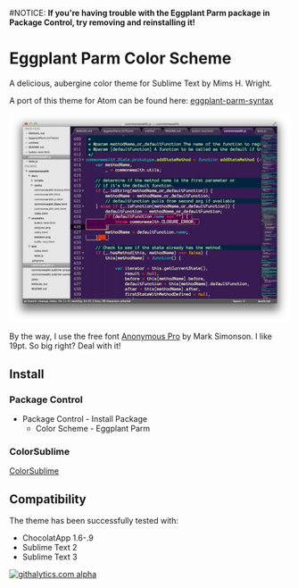 #NOTICE:
**If you're having trouble with the Eggplant Parm package in Package Control, try removing and reinstalling it!**

# Eggplant Parm Color Scheme

A delicious, aubergine color theme for Sublime Text by Mims H. Wright.

A port of this theme for Atom can be found here: [eggplant-parm-syntax](https://github.com/mimshwright/eggplant-parm-syntax)

![Screenshot](./screenshot.png)

By the way, I use the free font [Anonymous Pro](http://www.marksimonson.com/fonts/view/anonymous-pro) by Mark Simonson. I like 19pt. So big right? Deal with it!

## Install

### Package Control

- Package Control - Install Package
	- Color Scheme - Eggplant Parm

### ColorSublime

[ColorSublime](http://colorsublime.com/?q=eggplant+parm)

## Compatibility

The theme has been successfully tested with:

* ChocolatApp 1.6-.9
* Sublime Text 2
* Sublime Text 3

<!-- GA Tracker -->
[![githalytics.com alpha](https://cruel-carlota.pagodabox.com/7233c82c279bb93ddfcb6f3af7a2360f "githalytics.com")](http://githalytics.com/mimshwright/sublime-eggplant-parm)
